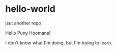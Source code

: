 # hello-world
jsut another repo

Hello Puny Hoomans!

I don't know what I'm doing, but I'm trying to learn.
